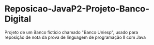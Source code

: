 # Reposicao-JavaP2-Projeto-Banco-Digital
Projeto de um Banco fictício chamado "Banco Uniesp", usado para reposição de nota da prova de linguagem de programação II com Java
